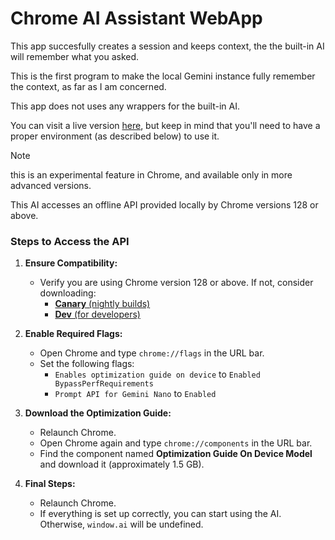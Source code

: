 # Chrome AI Assistant WebApp

This app succesfully creates a session and keeps context, the the built-in AI will remember what you asked.

This is the first program to make the local Gemini instance fully remember the context, as far as I am concerned.

This app does not uses any wrappers for the built-in AI.

You can visit a live version [here](https://github.com/dlgiovani/chrome-ai-webapp/tree/main), but keep in mind that you'll need to have a proper environment (as described below) to use it.

> [!NOTE]
> this is an experimental feature in Chrome, and available only in more advanced versions.

This AI accesses an offline API provided locally by Chrome versions 128 or above.

### Steps to Access the API

1. **Ensure Compatibility:**
   - Verify you are using Chrome version 128 or above. If not, consider downloading:
     - [**Canary** (nightly builds)](https://www.google.com/chrome/canary/)
     - [**Dev** (for developers)](https://www.google.com/chrome/dev/)

2. **Enable Required Flags:**
   - Open Chrome and type `chrome://flags` in the URL bar.
   - Set the following flags:
     - `Enables optimization guide on device` to `Enabled BypassPerfRequirements`
     - `Prompt API for Gemini Nano` to `Enabled`

3. **Download the Optimization Guide:**
   - Relaunch Chrome.
   - Open Chrome again and type `chrome://components` in the URL bar.
   - Find the component named **Optimization Guide On Device Model** and download it (approximately 1.5 GB).

4. **Final Steps:**
   - Relaunch Chrome.
   - If everything is set up correctly, you can start using the AI. Otherwise, `window.ai` will be undefined.

